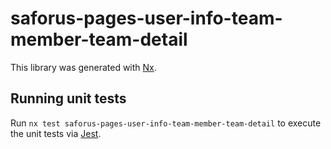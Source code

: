 # saforus-pages-user-info-team-member-team-detail

This library was generated with [Nx](https://nx.dev).

## Running unit tests

Run `nx test saforus-pages-user-info-team-member-team-detail` to execute the unit tests via [Jest](https://jestjs.io).
